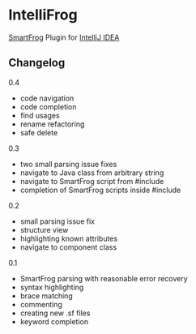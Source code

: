 # IntelliFrog

[SmartFrog](http://www.smartfrog.org/) Plugin
for [IntelliJ IDEA](http://www.jetbrains.com/idea/)

## Changelog

0.4

- code navigation
- code completion
- find usages
- rename refactoring
- safe delete

0.3

- two small parsing issue fixes
- navigate to Java class from arbitrary string
- navigate to SmartFrog script from #include
- completion of SmartFrog scripts inside #include

0.2

- small parsing issue fix
- structure view
- highlighting known attributes
- navigate to component class

0.1

- SmartFrog parsing with reasonable error recovery
- syntax highlighting
- brace matching
- commenting
- creating new .sf files
- keyword completion
